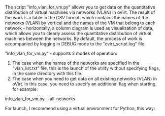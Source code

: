  The script "info_vlan_for_vm.py" allows you to get data on the quantitative distribution of virtual machines via networks (VLAN) in oVirt. The result of the work is a table in the CSV format, which contains the names of the networks (VLAN) by vertical and the names of the VM that belong to each network - horizontally, a column diagram is used as visualization of data, which allows you to clearly assess the quantitative distribution of virtual machines between the networks. By default, the process of work is accompanied by logging in DEBUG mode to the "ovirt_script.log" file.

"info_vlan_for_vm.py" - supports 2 modes of operation:
1. The case when the names of the networks are specified in the "vlan_list.txt" file, this is the launch of the utility without specifying flags, in the same directory with this file.
2. The case when you need to get data on all existing networks (VLAN) in oVirt. In this case, you need to specify an additional flag when starting, for example:

info_vlan_for_vm.py --all-networks

For launch, I recommend using a virtual environment for Python, this way: